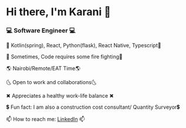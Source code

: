 <!-- A github profile info -->
# Hi there, I'm Karani 👋
### 💻 Software Engineer 💻

 💖 Kotlin(spring), React, Python(flask), React Native, Typescript💖

 🚒 Sometimes, Code requires some fire fighting🚒

 🌎 Nairobi/Remote/EAT Time🌎 

 🌜 Open to work and collaborations🌜

 ✖ Appreciates a healthy work-life balance ✖

 💲 Fun fact: I am also a construction cost consultant/ Quantity Surveyor💲

 📫 How to reach me: [LinkedIn](https://www.linkedin.com/in/karani12/) 📫




